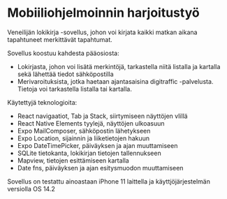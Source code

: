 # Mobiiliohjelmoinnin harjoitustyö

Veneilijän lokikirja -sovellus, johon voi kirjata kaikki matkan aikana tapahtuneet merkittävät tapahtumat. 

Sovellus koostuu kahdesta pääosiosta:
- Lokirjasta, johon voi lisätä merkintöjä, tarkastella niitä listalla ja kartalla sekä lähettää tiedot sähköpostilla
- Merivaroituksista, jotka haetaan ajantasaisina digitraffic -palvelusta. Tietoja voi tarkastella listalla tai kartalla.

Käytettyjä teknologioita:
- React navigaatiot, Tab ja Stack, siirtymiseen näyttöjen vlillä
- React Native Elements tyylejä, näyttöjen ulkoasuun
- Expo MailComposer, sähköpostin lähetykseen
- Expo Location, sijainnin ja liiketietojen hakuun
- Expo DateTimePicker, päiväyksen ja ajan muuttamiseen
- SQLite tietokanta, lokikirjan tietojen tallennukseen
- Mapview, tietojen esittämiseen kartalla
- Date fns, päiväyksen ja ajan esitysmuodon muuttamiseen

Sovellus on testattu ainoastaan iPhone 11 laittella ja käyttjöjärjestelmän versiolla OS 14.2
